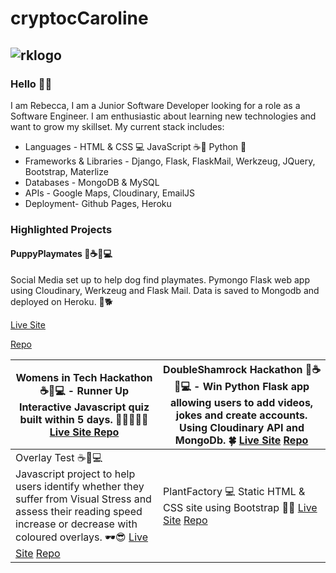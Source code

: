 # cryptocCaroline 

## ![rklogo](https://user-images.githubusercontent.com/73824252/119368567-10aaf180-bcab-11eb-8eff-e7a666345518.png)

###  Hello 👋🏼 
I am Rebecca, I am a Junior Software Developer looking for a role as a Software Engineer.  I am enthusiastic about learning new technologies and want to grow my skillset.  My current stack includes:  
- Languages - HTML & CSS 💻 JavaScript ☕📃 Python 🐍
- Frameworks & Libraries - Django, Flask, FlaskMail, Werkzeug, JQuery, Bootstrap, Materlize
- Databases - MongoDB & MySQL
- APIs - Google Maps, Cloudinary, EmailJS 
- Deployment- Github Pages, Heroku 

### Highlighted Projects 

#### PuppyPlaymates 🐍☕📃💻
Social Media set up to help dog find playmates. Pymongo Flask web app using Cloudinary, Werkzeug and Flask Mail. Data is saved to Mongodb and deployed on Heroku. 🐶🐕

[Live Site](https://puppy-playmates.herokuapp.com/)

[Repo](https://github.com/crypticCaroline/puppyplaymates)



| Womens in Tech Hackathon ☕📃💻 - Runner Up  Interactive Javascript quiz built within 5 days. 👩🏼‍🤝‍👩🏾 [Live Site ](https://github.com/crypticCaroline/womenscareers) [Repo](https://crypticcaroline.github.io/womenscareers/)   | DoubleShamrock Hackathon 🐍☕📃💻 - Win Python Flask app allowing users to add videos, jokes and create accounts. Using Cloudinary API and MongoDb.  🍀 [Live Site](https://doubleshamrocks.herokuapp.com/homepage)  [Repo](https://github.com/crypticCaroline/hackathon-doubleShamrocks)  |  
|---|---|
| Overlay Test ☕📃💻 Javascript project to help users identify whether they suffer from Visual Stress and assess their reading speed increase or decrease with coloured overlays. 🕶😎 [Live Site](https://crypticcaroline.github.io/overlay-test/index.html) [Repo](https://github.com/crypticCaroline/overlay-test)  |  PlantFactory 💻 Static HTML & CSS site using Bootstrap 🌵🌴 [Live Site](https://crypticcaroline.github.io/ms1-plantfactory/index.html) [Repo](https://github.com/crypticCaroline/ms1-plantfactory)  |   
 


